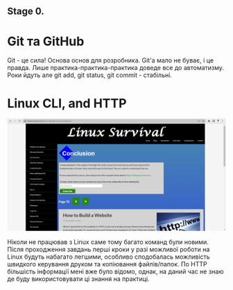 ## Stage 0.

# Git та GitHub
Git - це сила! Основа основ для розробника. Git'а мало не буває, і це правда.
Лише практика-практика-практика доведе все до автоматизму. Роки йдуть але git add, git status, git commit - стабільні.


# Linux CLI, and HTTP
![Alt text](https://github.com/Dmytro94/kottans-frontend/blob/main/task_linux_cli/screenshot_linux.PNG)

Ніколи не працював з Linux саме тому багато команд були новими. Після проходження завдань перші кроки у разі можливої роботи на Linux будуть набагато легшими, особливо сподобалась можливість швидкого керування друком та копіювання файлів/папок.
По HTTP більшість інформації мені вже було відомо, однак, на даний час не знаю де буду використовувати ці знання на практиці.
